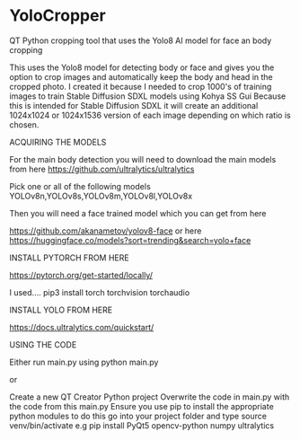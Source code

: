 # YoloCropper
QT Python cropping tool that uses the Yolo8 AI model for face an body cropping

This uses the Yolo8 model for detecting body or face and gives you the option to crop images and automatically keep the body and head in the cropped photo.
I created it because I needed to crop 1000's of training images to train Stable Diffusion SDXL models using Kohya SS Gui
Because this is intended for Stable Diffusion SDXL it will create an additional 1024x1024 or 1024x1536 version of each image depending on which ratio is chosen. 

ACQUIRING THE MODELS

For the main body detection you will need to download the main models from here
https://github.com/ultralytics/ultralytics

Pick one or all of the following models
YOLOv8n,YOLOv8s,YOLOv8m,YOLOv8l,YOLOv8x

Then you will need a face trained model which you can get from here

https://github.com/akanametov/yolov8-face
or here
https://huggingface.co/models?sort=trending&search=yolo+face

INSTALL PYTORCH FROM HERE

https://pytorch.org/get-started/locally/

I used.... pip3 install torch torchvision torchaudio

INSTALL YOLO FROM HERE

https://docs.ultralytics.com/quickstart/

USING THE CODE

Either run main.py using python main.py

or

Create a new QT Creator Python project
Overwrite the code in main.py with the code from this main.py
Ensure you use pip to install the appropriate python modules
to do this go into your project folder and type source venv/bin/activate
e.g pip install PyQt5 opencv-python numpy ultralytics

